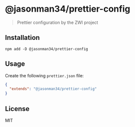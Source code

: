 # @jasonman34/prettier-config

> Prettier configuration by the ZWI project

## Installation

```
npm add -D @jasonman34/prettier-config
```

## Usage

Create the following `prettier.json` file:

```json
{
  "extends": "@jasonman34/prettier-config"
}
```

## License

MIT
